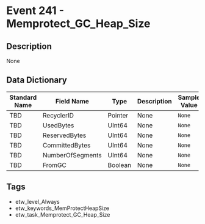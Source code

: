 # Event 241 - Memprotect_GC_Heap_Size

## Description
None

## Data Dictionary
|Standard Name|Field Name|Type|Description|Sample Value|
|---|---|---|---|---|
|TBD|RecyclerID|Pointer|None|`None`|
|TBD|UsedBytes|UInt64|None|`None`|
|TBD|ReservedBytes|UInt64|None|`None`|
|TBD|CommittedBytes|UInt64|None|`None`|
|TBD|NumberOfSegments|UInt64|None|`None`|
|TBD|FromGC|Boolean|None|`None`|

## Tags
* etw_level_Always
* etw_keywords_MemProtectHeapSize
* etw_task_Memprotect_GC_Heap_Size